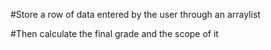 #Store a row of data entered by the user through an arraylist

#Then calculate the final grade and the scope of it 
